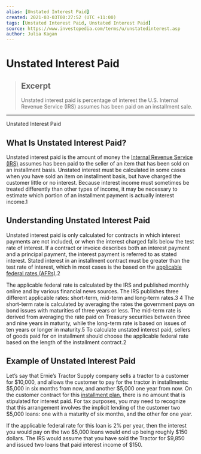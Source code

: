 ```yaml
---
alias: [Unstated Interest Paid]
created: 2021-03-03T00:27:52 (UTC +11:00)
tags: [Unstated Interest Paid, Unstated Interest Paid]
source: https://www.investopedia.com/terms/u/unstatedinterest.asp
author: Julia Kagan
---
```


# Unstated Interest Paid

> ## Excerpt
> Unstated interest paid is percentage of interest the U.S. Internal Revenue Service (IRS) assumes has been paid on an installment sale.

---

Unstated Interest Paid
## What Is Unstated Interest Paid?

Unstated interest paid is the amount of money the [Internal Revenue Service (IRS)](https://www.investopedia.com/terms/i/irs.asp) assumes has been paid to the seller of an item that has been sold on an installment basis. Unstated interest must be calculated in some cases when you have sold an item on installment basis, but have charged the customer little or no interest. Because interest income must sometimes be treated differently than other types of income, it may be necessary to estimate which portion of an installment payment is actually interest income.1

## Understanding Unstated Interest Paid

Unstated interest paid is only calculated for contracts in which interest payments are not included, or when the interest charged falls below the test rate of interest. If a contract or invoice describes both an interest payment and a principal payment, the interest payment is referred to as stated interest. Stated interest in an installment contract must be greater than the test rate of interest, which in most cases is the based on the [applicable federal rates (AFRs)](https://www.investopedia.com/terms/a/applicablefederalrate.asp).2

The applicable federal rate is calculated by the IRS and published monthly online and by various financial news sources. The IRS publishes three different applicable rates: short-term, mid-term and long-term rates.3 4 The short-term rate is calculated by averaging the rates the government pays on bond issues with maturities of three years or less. The mid-term rate is derived from averaging the rate paid on Treasury securities between three and nine years in maturity, while the long-term rate is based on issues of ten years or longer in maturity.5 To calculate unstated interest paid, sellers of goods paid for on installment should choose the applicable federal rate based on the length of the installment contract.2

## Example of Unstated Interest Paid

Let’s say that Ernie’s Tractor Supply company sells a tractor to a customer for $10,000, and allows the customer to pay for the tractor in installments: $5,000 in six months from now, and another $5,000 one year from now. On the customer contract for this [installment plan](https://www.investopedia.com/terms/i/installment-sale.asp), there is no amount that is stipulated for interest paid. For tax purposes, you may need to recognize that this arrangement involves the implicit lending of the customer two $5,000 loans: one with a maturity of six months, and the other for one year. 

If the applicable federal rate for this loan is 2% per year, then the interest you would pay on the two $5,000 loans would end up being roughly $150 dollars. The IRS would assume that you have sold the Tractor for $9,850 and issued two loans that paid interest income of $150.
